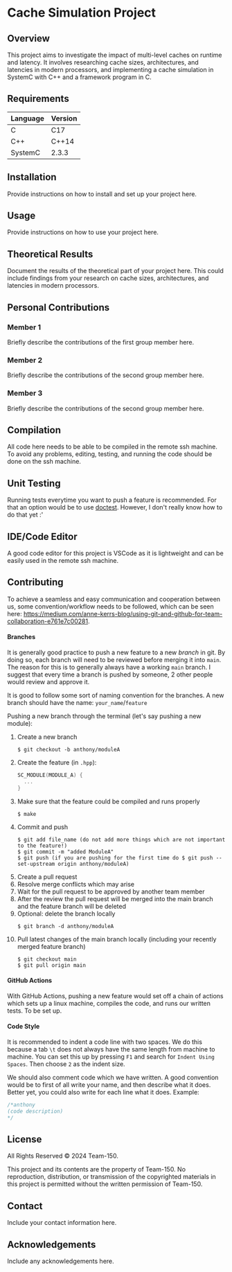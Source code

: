 # Cache Simulation Project

## Overview
This project aims to investigate the impact of multi-level caches on runtime and latency. It involves researching cache sizes, architectures, and latencies in modern processors, and implementing a cache simulation in SystemC with C++ and a framework program in C.

## Requirements

| Language | Version |
|----------|---------|
| C        | C17     |
| C++      | C++14   |
| SystemC  | 2.3.3   |

## Installation
Provide instructions on how to install and set up your project here.

## Usage
Provide instructions on how to use your project here.

## Theoretical Results
Document the results of the theoretical part of your project here. This could include findings from your research on cache sizes, architectures, and latencies in modern processors.

## Personal Contributions
### Member 1
Briefly describe the contributions of the first group member here.

### Member 2
Briefly describe the contributions of the second group member here.

### Member 3
Briefly describe the contributions of the second group member here.

## Compilation
All code here needs to be able to be compiled in the remote ssh machine. To avoid any problems, editing, testing, and running the code should be done on the ssh machine.

## Unit Testing
Running tests everytime you want to push a feature is recommended. For that an option would be to use [doctest](https://github.com/doctest/doctest). However, I don't really know how to do that yet :'

## IDE/Code Editor
A good code editor for this project is VSCode as it is lightweight and can be easily used in the remote ssh machine.

## Contributing
To achieve a seamless and easy communication and cooperation between us, some convention/workflow needs to be followed, which can be seen here: https://medium.com/anne-kerrs-blog/using-git-and-github-for-team-collaboration-e761e7c00281.

#### Branches
It is generally good practice to push a new feature to a new _branch_ in git. By doing so, each branch will need to be reviewed before merging it into `main`. The reason for this is to generally always have a working `main` branch. I suggest that every time a branch is pushed by someone, 2 other people would review and approve it.

It is good to follow some sort of naming convention for the branches. A new branch should have the name: `your_name`/`feature`

Pushing a new branch through the terminal (let's say pushing a new module):

1. Create a new branch
    ```
    $ git checkout -b anthony/moduleA
    ```
2. Create the feature (in `.hpp`):
    ```C++
    SC_MODULE(MODULE_A) {
      ...
    }
    ```
3. Make sure that the feature could be compiled and runs properly
    ```
    $ make
    ```
4. Commit and push
    ```
    $ git add file_name (do not add more things which are not important to the feature!)
    $ git commit -m "added ModuleA"
    $ git push (if you are pushing for the first time do $ git push --set-upstream origin anthony/moduleA)
    ```
5. Create a pull request
6. Resolve merge conflicts which may arise
7. Wait for the pull request to be approved by another team member
8. After the review the pull request will be merged into the main branch and the feature branch will be deleted
9. Optional: delete the branch locally
    ```
    $ git branch -d anthony/moduleA
    ```
10. Pull latest changes of the main branch locally (including your recently merged feature branch)
    ```
    $ git checkout main
    $ git pull origin main
    ```

#### GitHub Actions
With GitHub Actions, pushing a new feature would set off a chain of actions which sets up a linux machine, compiles the code, and runs our written tests. To be set up.

#### Code Style
It is recommended to indent a code line with two spaces. We do this because a tab `\t` does not always have the same length from machine to machine. You can set this up by pressing `F1` and search for `Indent Using Spaces`. Then choose `2` as the indent size.

We should also comment code which we have written. A good convention would be to first of all write your name, and then describe what it does. Better yet, you could also write for each line what it does. Example:
```C++
/*anthony
(code description)
*/
```

## License
All Rights Reserved © 2024 Team-150.

This project and its contents are the property of Team-150. No reproduction, distribution, or transmission of the copyrighted materials in this project is permitted without the written permission of Team-150.

## Contact
Include your contact information here.

## Acknowledgements
Include any acknowledgements here.
